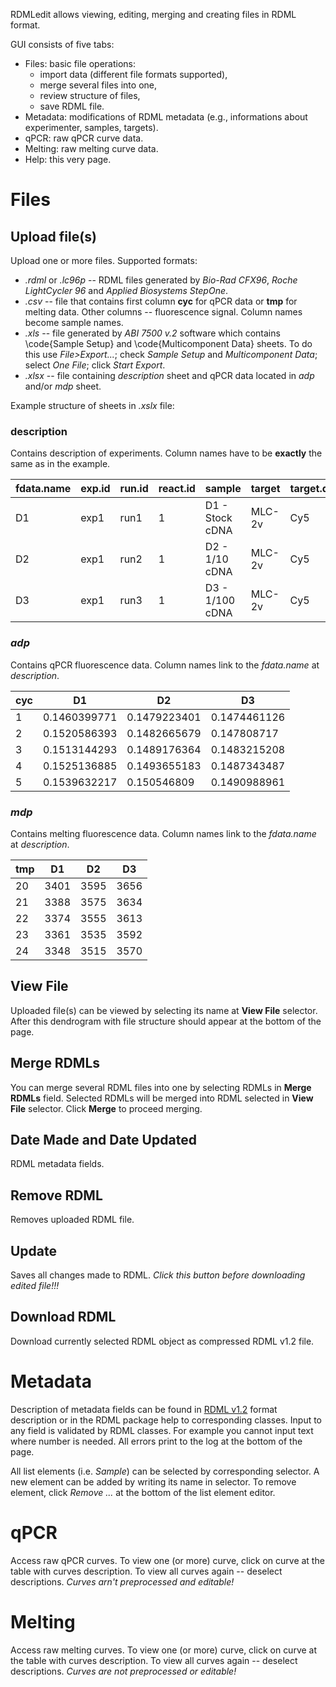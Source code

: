 RDMLedit allows viewing, editing, merging and creating files in RDML format. 

GUI consists of five tabs:

* Files: basic file operations: 
    * import data (different file formats supported),
    * merge several files into one,
    * review structure of files,
    * save RDML file.
* Metadata: modifications of RDML metadata (e.g., informations about experimenter, samples, targets).
* qPCR: raw qPCR curve data.
* Melting: raw melting curve data.
* Help: this very page.

# Files
## Upload file(s)
Upload one or more files. Supported formats:

* *.rdml* or *.lc96p* -- RDML files generated by *Bio-Rad CFX96*, *Roche LightCycler 96* and *Applied Biosystems StepOne*.
* *.csv* -- file that contains first column **cyc** for qPCR data or **tmp** for melting data. Other columns -- fluorescence signal. Column names become sample names.
* *.xls* -- file generated by *ABI 7500 v.2* software which contains \code{Sample Setup} and \code{Multicomponent Data} sheets. To do this use *File>Export...*; check *Sample Setup* and *Multicomponent Data*; select *One File*; click *Start Export*.
* *.xlsx* -- file containing *description* sheet and qPCR data located in *adp* and/or *mdp* sheet. 

Example structure of sheets in *.xslx* file:

### description
Contains description of experiments. Column names have to be **exactly** the same as in the example.

| fdata.name | exp.id | run.id | react.id | sample          | target | target.dyeId |
|------------|--------|--------|----------|-----------------|--------|--------------|
| D1         | exp1   | run1   | 1        | D1 - Stock cDNA | MLC-2v | Cy5          |
| D2         | exp1   | run2   | 1        | D2 - 1/10 cDNA  | MLC-2v | Cy5          |
| D3         | exp1   | run3   | 1        | D3 - 1/100 cDNA | MLC-2v | Cy5          |


### *adp*
Contains qPCR fluorescence data. Column names link to the *fdata.name* at *description*.

| cyc | D1           | D2           | D3           |
|-----|--------------|--------------|--------------|
| 1   | 0.1460399771 | 0.1479223401 | 0.1474461126 |
| 2   | 0.1520586393 | 0.1482665679 | 0.147808717  |
| 3   | 0.1513144293 | 0.1489176364 | 0.1483215208 |
| 4   | 0.1525136885 | 0.1493655183 | 0.1487343487 |
| 5   | 0.1539632217 | 0.150546809  | 0.1490988961 |

  
### *mdp*
Contains melting fluorescence data. Column names link to the *fdata.name* at *description*.

| tmp | D1   | D2   | D3   |
|-----|------|------|------|
| 20  | 3401 | 3595 | 3656 |
| 21  | 3388 | 3575 | 3634 |
| 22  | 3374 | 3555 | 3613 |
| 23  | 3361 | 3535 | 3592 |
| 24  | 3348 | 3515 | 3570 |

  
## View File
Uploaded file(s) can be viewed by selecting its name at **View File** selector. After this dendrogram with file structure should appear at the bottom of the page.

## Merge RDMLs
You can merge several RDML files into one by selecting RDMLs in **Merge RDMLs** field. Selected RDMLs will be merged into RDML selected in **View File** selector. Click **Merge** to proceed merging.

## Date Made and Date Updated
RDML metadata fields.

## Remove RDML
Removes uploaded RDML file.

## Update
Saves all changes made to RDML. *Click this button before downloading edited file!!!*

## Download RDML
Download currently selected RDML object as compressed RDML v1.2 file.

# Metadata
Description of metadata fields can be found in [RDML v1.2](http://rdml.org/files.php) format description or in the RDML package help to corresponding classes. Input to any field is validated by RDML classes. For example you cannot input text where number is needed. All errors print to the log at the bottom of the page.

All list elements (i.e. *Sample*) can be selected by corresponding selector. A new element can be added by writing its name in selector. To remove element, click *Remove ...* at the bottom of the list element editor.

# qPCR
Access raw qPCR curves. To view one (or more) curve, click on curve at the table with curves description. To view all curves again -- deselect descriptions. *Curves arn't preprocessed and editable!*

# Melting
Access raw melting curves. To view one (or more) curve, click on curve at the table with curves description. To view all curves again -- deselect descriptions. *Curves are not preprocessed or editable!*
